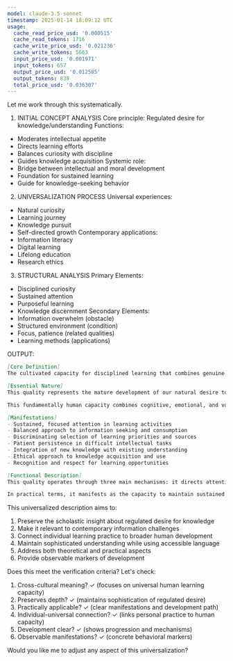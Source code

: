 ```yaml
---
model: claude-3.5-sonnet
timestamp: 2025-01-14 18:09:12 UTC
usage:
  cache_read_price_usd: '0.000515'
  cache_read_tokens: 1716
  cache_write_price_usd: '0.021236'
  cache_write_tokens: 5663
  input_price_usd: '0.001971'
  input_tokens: 657
  output_price_usd: '0.012585'
  output_tokens: 839
  total_price_usd: '0.036307'
---
```


Let me work through this systematically.

1. INITIAL CONCEPT ANALYSIS
Core principle: Regulated desire for knowledge/understanding
Functions: 
- Moderates intellectual appetite
- Directs learning efforts
- Balances curiosity with discipline
- Guides knowledge acquisition
Systemic role:
- Bridge between intellectual and moral development
- Foundation for sustained learning
- Guide for knowledge-seeking behavior

2. UNIVERSALIZATION PROCESS
Universal experiences:
- Natural curiosity
- Learning journey
- Knowledge pursuit
- Self-directed growth
Contemporary applications:
- Information literacy
- Digital learning
- Lifelong education
- Research ethics

3. STRUCTURAL ANALYSIS
Primary Elements:
- Disciplined curiosity
- Sustained attention
- Purposeful learning
- Knowledge discernment
Secondary Elements:
- Information overwhelm (obstacle)
- Structured environment (condition)
- Focus, patience (related qualities)
- Learning methods (applications)

OUTPUT:

```markdown
[Core Definition]
The cultivated capacity for disciplined learning that combines genuine curiosity with focused attention and wise discernment, enabling sustained and meaningful pursuit of knowledge while maintaining balance between intellectual enthusiasm and careful judgment.

[Essential Nature]
This quality represents the mature development of our natural desire to know and understand. It transforms raw curiosity into disciplined inquiry through the integration of enthusiasm and restraint, attention and discrimination. Unlike mere accumulation of information, it involves developing a refined relationship with knowledge itself - knowing what to learn, how to learn it, and why it matters.

This fundamentally human capacity combines cognitive, emotional, and volitional elements: the joy of discovery, the discipline of sustained attention, and the wisdom to direct our learning toward what is truly worth knowing. It operates as both an intellectual and moral quality, shaping not just what we know but how we grow through knowing.

[Manifestations]
- Sustained, focused attention in learning activities
- Balanced approach to information seeking and consumption
- Discriminating selection of learning priorities and sources
- Patient persistence in difficult intellectual tasks
- Integration of new knowledge with existing understanding
- Ethical approach to knowledge acquisition and use
- Recognition and respect for learning opportunities

[Functional Description]
This quality operates through three main mechanisms: it directs attention toward worthy objects of study, maintains engagement through difficulties and distractions, and guides the integration of new knowledge into meaningful understanding. It develops through practice in both focusing and restraining attention, learning to distinguish between essential and peripheral knowledge, and cultivating patience with the natural rhythm of deep learning.

In practical terms, it manifests as the capacity to maintain sustained study despite obstacles, to resist both intellectual laziness and scattered curiosity, and to pursue knowledge with both enthusiasm and discrimination. It enables lifelong learning by fostering a sustainable relationship with knowledge acquisition, preventing both burnout and superficiality while promoting depth and integration in learning.
```

This universalized description aims to:
1. Preserve the scholastic insight about regulated desire for knowledge
2. Make it relevant to contemporary information challenges
3. Connect individual learning practice to broader human development
4. Maintain sophisticated understanding while using accessible language
5. Address both theoretical and practical aspects
6. Provide observable markers of development

Does this meet the verification criteria? Let's check:
1. Cross-cultural meaning? ✓ (focuses on universal human learning capacity)
2. Preserves depth? ✓ (maintains sophistication of regulated desire)
3. Practically applicable? ✓ (clear manifestations and development path)
4. Individual-universal connection? ✓ (links personal practice to human capacity)
5. Development clear? ✓ (shows progression and mechanisms)
6. Observable manifestations? ✓ (concrete behavioral markers)

Would you like me to adjust any aspect of this universalization?